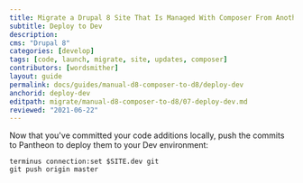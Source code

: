 ```yaml
---
title: Migrate a Drupal 8 Site That Is Managed With Composer From Another Platform
subtitle: Deploy to Dev
description: 
cms: "Drupal 8"
categories: [develop]
tags: [code, launch, migrate, site, updates, composer]
contributors: [wordsmither]
layout: guide
permalink: docs/guides/manual-d8-composer-to-d8/deploy-dev
anchorid: deploy-dev
editpath: migrate/manual-d8-composer-to-d8/07-deploy-dev.md
reviewed: "2021-06-22"
---
```


Now that you've committed your code additions locally, push the commits to Pantheon to deploy them to your Dev environment:

```bash{promptUser: user}
terminus connection:set $SITE.dev git
git push origin master
```
